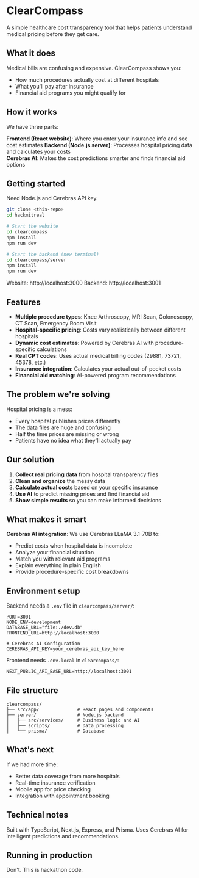 # ClearCompass

A simple healthcare cost transparency tool that helps patients understand medical pricing before they get care.

## What it does

Medical bills are confusing and expensive. ClearCompass shows you:
- How much procedures actually cost at different hospitals
- What you'll pay after insurance
- Financial aid programs you might qualify for

## How it works

We have three parts:

**Frontend (React website)**: Where you enter your insurance info and see cost estimates
**Backend (Node.js server)**: Processes hospital pricing data and calculates your costs  
**Cerebras AI**: Makes the cost predictions smarter and finds financial aid options

## Getting started

Need Node.js and Cerebras API key.

```bash
git clone <this-repo>
cd hackmitreal

# Start the website
cd clearcompass
npm install
npm run dev

# Start the backend (new terminal)
cd clearcompass/server  
npm install
npm run dev
```

Website: http://localhost:3000
Backend: http://localhost:3001

## Features

- **Multiple procedure types**: Knee Arthroscopy, MRI Scan, Colonoscopy, CT Scan, Emergency Room Visit
- **Hospital-specific pricing**: Costs vary realistically between different hospitals
- **Dynamic cost estimates**: Powered by Cerebras AI with procedure-specific calculations
- **Real CPT codes**: Uses actual medical billing codes (29881, 73721, 45378, etc.)
- **Insurance integration**: Calculates your actual out-of-pocket costs
- **Financial aid matching**: AI-powered program recommendations

## The problem we're solving

Hospital pricing is a mess:
- Every hospital publishes prices differently
- The data files are huge and confusing
- Half the time prices are missing or wrong
- Patients have no idea what they'll actually pay

## Our solution

1. **Collect real pricing data** from hospital transparency files
2. **Clean and organize** the messy data 
3. **Calculate actual costs** based on your specific insurance
4. **Use AI** to predict missing prices and find financial aid
5. **Show simple results** so you can make informed decisions

## What makes it smart

**Cerebras AI integration**: We use Cerebras LLaMA 3.1-70B to:
- Predict costs when hospital data is incomplete
- Analyze your financial situation 
- Match you with relevant aid programs
- Explain everything in plain English
- Provide procedure-specific cost breakdowns

## Environment setup

Backend needs a `.env` file in `clearcompass/server/`:

```env
PORT=3001
NODE_ENV=development
DATABASE_URL="file:./dev.db"
FRONTEND_URL=http://localhost:3000

# Cerebras AI Configuration
CEREBRAS_API_KEY=your_cerebras_api_key_here
```

Frontend needs `.env.local` in `clearcompass/`:

```env
NEXT_PUBLIC_API_BASE_URL=http://localhost:3001
```

## File structure

```
clearcompass/
├── src/app/              # React pages and components
├── server/               # Node.js backend
│   ├── src/services/     # Business logic and AI
│   ├── scripts/          # Data processing
│   └── prisma/           # Database
```

## What's next

If we had more time:
- Better data coverage from more hospitals
- Real-time insurance verification
- Mobile app for price checking
- Integration with appointment booking

## Technical notes

Built with TypeScript, Next.js, Express, and Prisma. Uses Cerebras AI for intelligent predictions and recommendations.

## Running in production

Don't. This is hackathon code.

